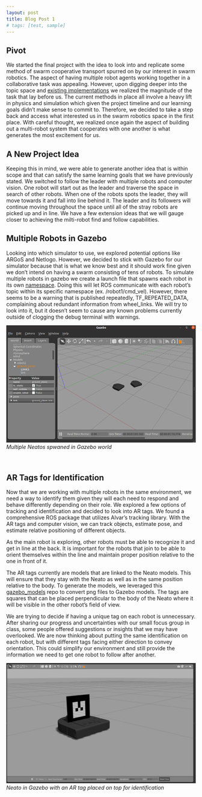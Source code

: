 ```yaml
---
layout: post
title: Blog Post 1
# tags: [test, sample]
---
```


## Pivot
We started the final project with the idea to look into and replicate some method of swarm cooperative transport spurred on by our interest in swarm robotics. The aspect of having multiple robot agents working together in a collaborative task was appealing. However, upon digging deeper into the topic space and [existing implementations](https://www.frontiersin.org/articles/10.3389/frobt.2018.00059/full) we realized the magnitude of the task that lay before us. The current methods in place all involve a heavy lift in physics and simulation which given the project timeline and our learning goals didn’t make sense to commit to. Therefore, we decided to take a step back and access what interested us in the swarm robotics space in the first place. With careful thought, we realized once again the aspect of building out a multi-robot system that cooperates with one another is what generates the most excitement for us.

## A New Project Idea
Keeping this in mind, we were able to generate another idea that is within scope and that can satisfy the same learning goals that we have previously stated. We switched to follow the leader with multiple robots and computer vision. One robot will start out as the leader and traverse the space in search of other robots. When one of the robots spots the leader, they will move towards it and fall into line behind it. The leader and its followers will continue moving throughout the space until all of the stray robots are picked up and in line. We have a few extension ideas that we will gauge closer to achieving the milti-robot find and follow capabilities.

## Multiple Robots in Gazebo
Looking into which simulator to use, we explored potential options like ARGoS and Netlogo. However, we decided to stick with Gazebo for our simulator because that is what we know best and it should work fine given we don’t intend on having a swarm consisting of tens of robots. To simulate multiple robots in gazebo we create a launch file that spawns each robot in its own [namespace](https://www.theconstructsim.com/ros-qa-130-how-to-launch-multiple-robots-in-gazebo-simulator/). Doing this will let ROS communicate with each robot’s topic within its specific namespace (ex. /robot1/cmd_vel). However, there seems to be a warning that is published repeatedly, TF_REPEATED_DATA, complaining about redundant information from wheel_links. We will try to look into it, but it doesn’t seem to cause any known problems currently outside of clogging the debug terminal with warnings. 

![Multiple Robots](../../images/two_robots.png)
*Multiple Neatos spwaned in Gazebo world*

<br>


## AR Tags for Identification
Now that we are working with multiple robots in the same environment, we need a way to identify them given they will each need to respond and behave differently depending on their role. We explored a few options of tracking and identification and decided to look into AR tags. We found a comprehensive ROS package that utilizes Alvar’s tracking library. With the AR tags and computer vision, we can track objects, estimate pose, and estimate relative positioning of different objects. 

As the main robot is exploring, other robots must be able to recognize it and get in line at the back. It is important for the robots that join to be able to orient themselves within the line and maintain proper position relative to the one in front of it. 

The AR tags currently are models that are linked to the Neato models. This will ensure that they stay with the Neato as well as in the same position relative to the body. To generate the models, we leveraged this [gazebo_models](https://github.com/mikaelarguedas/gazebo_models) repo to convert png files to Gazebo models. The tags are squares that can be placed perpendicular to the body of the Neato where it will be visible in the other robot’s field of view. 

We are trying to decide if having a unique tag on each robot is unnecessary. After sharing our progress and uncertainties with our small focus group in class, some people offered suggestions or insights that we may have overlooked. We are now thinking about putting the same identification on each robot, but with different tags facing either direction to convey orientation. This could simplify our environment and still provide the information we need to get one robot to follow after another. 

![Neato with AR Tag](../../images/ar_tag_neato.png)
*Neato in Gazebo with an AR tag placed on top for identification*
